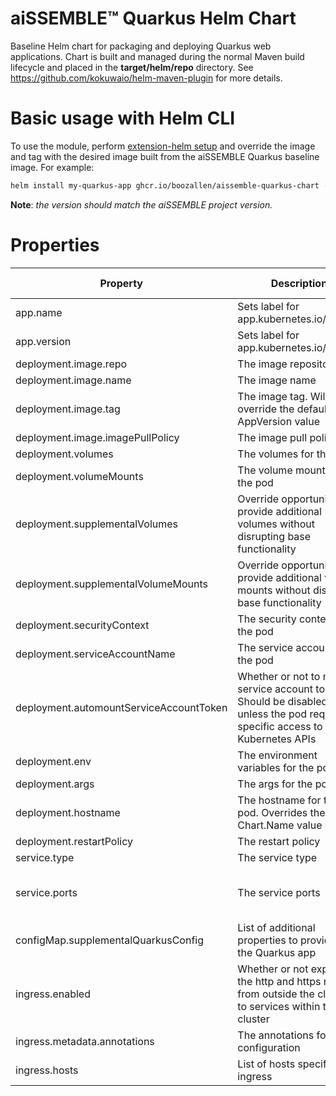 # aiSSEMBLE&trade; Quarkus Helm Chart
Baseline Helm chart for packaging and deploying Quarkus web applications. Chart is built and managed during the normal Maven build lifecycle and placed in the **target/helm/repo** directory. See https://github.com/kokuwaio/helm-maven-plugin for more details. 

# Basic usage with Helm CLI
To use the module, perform [extension-helm setup](../README.md#leveraging-extensions-helm) and override the image and tag with the desired image built from the aiSSEMBLE Quarkus baseline image. For example:
```bash
helm install my-quarkus-app ghcr.io/boozallen/aissemble-quarkus-chart --version <AISSEMBLE-VERSION>
```
**Note**: *the version should match the aiSSEMBLE project version.*

# Properties
| Property                                | Description                                                                                                                      | Required Override | Default                                                                                                                                                                        |
|-----------------------------------------|----------------------------------------------------------------------------------------------------------------------------------|-------------------|--------------------------------------------------------------------------------------------------------------------------------------------------------------------------------|
 | app.name                                | Sets label for app.kubernetes.io/name                                                                                            | No                | Chart.Name (Quarkus)                                                                                                                                                           |
| app.version                             | Sets label for app.kubernetes.io/version                                                                                         | No                | Chart.AppVersion (aiSSEMBLE project version)                                                                                                                                   |
| deployment.image.repo                   | The image repository                                                                                                             | No                | NB: OSS: update with aissemble docker repository                                                                                                                           | 
| deployment.image.name                   | The image name                                                                                                                   | Yes               | boozallen/aissemble-quarkus                                                                                                                                                    | 
| deployment.image.tag                    | The image tag. Will override the default chart AppVersion value                                                                  | No                | Chart.AppVersion                                                                                                                                                               |
| deployment.image.imagePullPolicy        | The image pull policy                                                                                                            | No                | IfNotPresent                                                                                                                                                                   |
| deployment.volumes                      | The volumes for the pod                                                                                                          | No                | `/deployments/application.properties=quarkus_application_properties`                                                                                                           | 
| deployment.volumeMounts                 | The volume mounts for the pod                                                                                                    | No                | `quarkus_application_properties=supplemental-quarkus-config`                                                                                                                   |
| deployment.supplementalVolumes          | Override opportunity to provide additional volumes without disrupting base functionality                                         | No                | []                                                                                                                                                                             |
| deployment.supplementalVolumeMounts     | Override opportunity to provide additional volume mounts without disrupting base functionality                                   | No                | []                                                                                                                                                                             |
| deployment.securityContext              | The security context for the pod                                                                                                 | No                | None                                                                                                                                                                           | 
| deployment.serviceAccountName           | The service account for the pod                                                                                                  | No                | Default user in the cluster namespace                                                                                                                                          | 
| deployment.automountServiceAccountToken | Whether or not to mount service account token. Should be disabled unless the pod requires specific access to the Kubernetes APIs | No                | false                                                                                                                                                                          | 
| deployment.env                          | The environment variables for the pod                                                                                            | No                | None                                                                                                                                                                           | 
| deployment.args                         | The args for the pod                                                                                                             | No                | None                                                                                                                                                                           | 
| deployment.hostname                     | The hostname for the pod. Overrides the Chart.Name value                                                                         | No                | Chart.Name                                                                                                                                                                     | 
| deployment.restartPolicy                | The restart policy                                                                                                               | No                | Always                                                                                                                                                                         | 
| service.type                            | The service type                                                                                                                 | No                | ClusterIP                                                                                                                                                                      | 
| service.ports                           | The service ports                                                                                                                | No                | - name: http <br/>&emsp;&emsp;port: 8080<br/>&emsp;&emsp;protocol: TCP<br/>&emsp;&emsp;targetPort: 8080                                                                        |
| configMap.supplementalQuarkusConfig     | List of additional properties to provide to the Quarkus app                                                                      | No                | []                                                                                                                                                                             |
| ingress.enabled                         | Whether or not exposes the http and https routes from outside the cluster to services within the cluster                         | No                | false                                                                                                                                                                          |
| ingress.metadata.annotations            | The annotations for configuration                                                                                                | No                | None                                                                                                                                                                           |
| ingress.hosts                           | List of hosts specified for ingress                                                                                              | No                | None<br/> Note: For more information about setting up host, ref: [Ingress Spec](https://kubernetes.io/docs/reference/kubernetes-api/service-resources/ingress-v1/#IngressSpec) |

